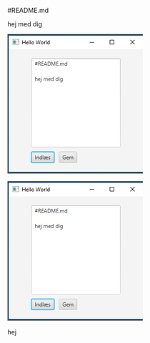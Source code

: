 #README.md

hej med dig

![alt text](https://github.com/sainsh/ReadmeEditor/blob/master/imageOfProject.png)

![alt text](https://github.com/sainsh/ReadmeEditor/blob/master/imageOfProject.png)

hej

